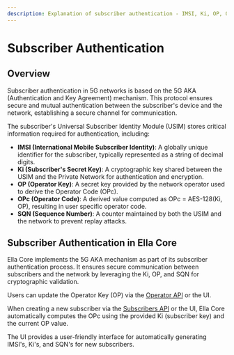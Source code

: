 ```yaml
---
description: Explanation of subscriber authentication - IMSI, Ki, OP, OPc, and SQN.
---
```


# Subscriber Authentication

## Overview

Subscriber authentication in 5G networks is based on the 5G AKA (Authentication and Key Agreement) mechanism. This protocol ensures secure and mutual authentication between the subscriber's device and the network, establishing a secure channel for communication.

The subscriber's Universal Subscriber Identity Module (USIM) stores critical information required for authentication, including:

- **IMSI (International Mobile Subscriber Identity)**: A globally unique identifier for the subscriber, typically represented as a string of decimal digits.
- **Ki (Subscriber's Secret Key)**: A cryptographic key shared between the USIM and the Private Network for authentication and encryption.
- **OP (Operator Key)**: A secret key provided by the network operator used to derive the Operator Code (OPc).
- **OPc (Operator Code)**: A derived value computed as OPc = AES-128(Ki, OP), resulting in user specific operator code.
- **SQN (Sequence Number)**: A counter maintained by both the USIM and the network to prevent replay attacks.

## Subscriber Authentication in Ella Core

Ella Core implements the 5G AKA mechanism as part of its subscriber authentication process. It ensures secure communication between subscribers and the network by leveraging the Ki, OP, and SQN for cryptographic validation.

Users can update the Operator Key (OP) via the [Operator API](../api/operator) or the UI.

When creating a new subscriber via the [Subscribers API](../api/subscribers) or the UI, Ella Core automatically computes the OPc using the provided Ki (subscriber key) and the current OP value.

The UI provides a user-friendly interface for automatically generating IMSI's, Ki's, and SQN's for new subscribers.
